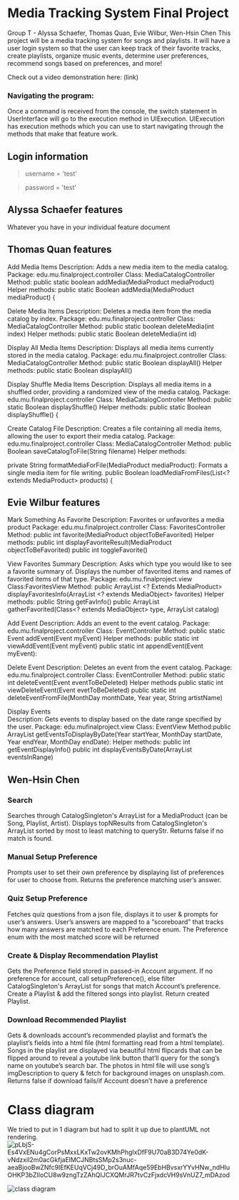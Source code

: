 
# Media Tracking System Final Project

Group T - Alyssa Schaefer, Thomas Quan, Evie Wilbur, Wen-Hsin Chen
This project will be a media tracking system for songs and playlists. It will have a user login system so that the user can keep track of their favorite tracks, create playlists, organize music events, determine user preferences, recommend songs based on preferences, and more!  

Check out a video demonstration here: (link)

### Navigating the program:
Once a command is received from the console, the switch statement in UserInterface will go to the execution method in UIExecution. UIExecution has execution methods which you can use to start navigating through the methods that make that feature work.

## Login information

> username = 'test'

> password = 'test' 


## Alyssa Schaefer features

Whatever you have in your individual feature document

## Thomas Quan features

Add Media Items
Description: Adds a new media item to the media catalog.
Package: edu.mu.finalproject.controller
Class: MediaCatalogController
Method: public static boolean addMedia(MediaProduct mediaProduct)
Helper methods:
public static Boolean addMedia(MediaProduct mediaProduct) {

Delete Media Items
Description: Deletes a media item from the media catalog by index.
Package: edu.mu.finalproject.controller
Class: MediaCatalogController
Method: public static boolean deleteMedia(int index)
Helper methods:
public static Boolean deleteMedia(int id) 

Display All Media Items
Description: Displays all media items currently stored in the media catalog.
Package: edu.mu.finalproject.controller
Class: MediaCatalogController
Method: public static Boolean displayAll()
Helper methods:
public static Boolean displayAll() 

Display Shuffle Media Items
Description: Displays all media items in a shuffled order, providing a randomized view of the media catalog.
Package: edu.mu.finalproject.controller
Class: MediaCatalogController
Method: public static Boolean displayShuffle()
Helper methods:
public static Boolean displayShuffle() {


Create Catalog File
Description: Creates a file containing all media items, allowing the user to export their media catalog.
Package: edu.mu.finalproject.controller
Class: MediaCatalogController
Method: public Boolean saveCatalogToFile(String filename)
Helper methods:

private String formatMediaForFile(MediaProduct mediaProduct): Formats a single media item for file writing.
public Boolean loadMediaFromFiles(List<? extends MediaProduct> products) {
## Evie Wilbur features

Mark Something As Favorite
  Description: Favorites or unfavorites a media product
  Package: edu.mu.finalproject.controller
  Class: FavoritesController
  Method: public int favorite(MediaProduct objectToBeFavorited)
  Helper methods:
  public int displayFavoriteResult(MediaProduct objectToBeFavorited)
  public int toggleFavorite()

View Favorites Summary
  Description: Asks which type you would like to see a favorite summary of. Displays the number of favorited items and names of favorited items of that type.
  Package: edu.mu.finalproject.view
  Class:FavoritesView
  Method: public ArrayList <? Extends MediaProduct> displayFavoritesInfo(ArrayList <? extends MediaObject> favorites)
  Helper methods:
  public String getFavInfo()
  public ArrayList <MediaObject> gatherFavorited(Class<? extends MediaObject> type, ArrayList<MediaProduct> catalog)


Add Event
  Description: Adds an event to the event catalog.
  Package: edu.mu.finalproject.controller
  Class: EventController
  Method: public static Event addEvent(Event myEvent)
  Helper methods:
  public static int viewAddEvent(Event myEvent)
  public static int appendEvent(Event myEvent): 

Delete Event
  Description: Deletes an event from the event catalog. 
  Package: edu.mu.finalproject.controller
  Class: EventController
  Method: public static int deleteEvent(Event eventToBeDeleted)
  Helper methods
  public static int viewDeleteEvent(Event evetToBeDeleted)
  public static int deleteEventFromFile(MonthDay monthDate, Year year, String artistName)

Display Events		
  Description: Gets events to display based on the date range specified by the user.
  Package: edu.mufinalproject.view
  Class: EventView
  Method:public ArrayList <Event> getEventsToDisplayByDate(Year startYear, MonthDay startDate, Year endYear, MonthDay endDate): 
  Helper methods:
  public int getEventDisplayInfo()
  public int displayEventsByDate(ArrayList <Event> eventsInRange)



## Wen-Hsin Chen

### Search

Searches through CatalogSingleton's ArrayList<MediaProduct> for a MediaProduct (can be Song, Playlist, Artist). Displays topNResults from CatalogSingleton's ArrayList<MediaProduct> sorted by most to least matching to queryStr. Returns false if no match is found.

### Manual Setup Preference

Prompts user to set their own preference by displaying list of preferences  for user to choose from. Returns the preference matching user’s answer.

### Quiz Setup Preference

Fetches quiz questions from a json file, displays it to user & prompts for user’s answers. User’s answers are mapped to a “scoreboard” that tracks how many answers are matched to each Preference enum. The Preference enum with the most matched score will be returned

### Create & Display Recommendation Playlist

Gets the Preference field stored in passed-in Account argument. If no preference for account, call setupPreference(), else filter CatalogSingleton's ArrayList<MediaProduct> for songs that match Account’s preference. Create a Playlist & add the filtered songs into playlist. Return created Playlist.

### Download Recommended Playlist

Gets & downloads account’s recommended playlist and format’s the playlist’s fields into a html file (html formatting read from a html template). Songs in the playlist are displayed via beautiful html flipcards that can be flipped around to reveal a youtube link button that’ll query for the song’s name on youtube’s search bar. The photos in html file will use song’s imgDescription to query & fetch for background images on unsplash.com. Returns false if download fails/if Account doesn’t have a preference

# Class diagram

We tried to put in 1 diagram but had to split it up due to plantUML not rendering. 
![pLbjS-Es4VxENu4gCorPsMxxLKxTw2ovKMhPhgIxDfF9U70aB3D74Ye0dK-vNdzxiI2m0acGkfjaElMCJNBtsSMp2s3nuc-aeaBjooBwZNfc9IEfKEUqVCj49D_brOuAMfAqe59EbHBvsxrYYvHNw_ndHluOHKP3bZIloCU8w9zngTzZAhQIJCXQMrJR7tvCzFjxdcVH9sVnUZ7_mDAzod](https://github.com/23wc01/T-CS3330-FinalProject/assets/132469274/91f45ff5-9668-4cab-a96b-dcf7030a07da)

![class diagram](https://github.com/23wc01/T-CS3330-FinalProject/assets/132469274/f220b5e5-0de6-4445-8176-47eef68cc782)
